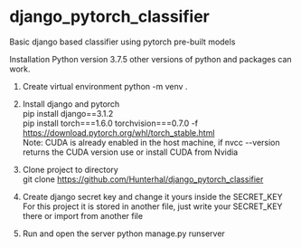# django_pytorch_classifier
Basic django based classifier using pytorch pre-built models

Installation
Python version 3.7.5 other versions of python and packages can work.
1) Create virtual environment
python -m venv .

2) Install django and pytorch  
pip install django==3.1.2  
pip install torch===1.6.0 torchvision===0.7.0 -f https://download.pytorch.org/whl/torch_stable.html  
Note: CUDA is already enabled in the host machine, if nvcc --version returns the CUDA version use or install CUDA from Nvidia 

3) Clone project to directory  
git clone https://github.com/Hunterhal/django_pytorch_classifier  

4) Create django secret key and change it yours inside the SECRET_KEY  
For this project it is stored in another file, just write your SECRET_KEY there or import from another file  

5) Run and open the server
python manage.py runserver 

